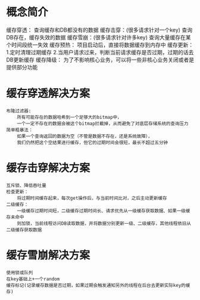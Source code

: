 # 概念简介
缓存穿透：
    查询缓存和DB都没有的数据
缓存击穿：(很多请求针对一个key)
    查询DB存在，缓存失效的数据
缓存雪崩：(很多请求针对许多key)
    查询大量缓存在某个时间段统一失效
缓存预热：
    项目启动后，直接将数据缓存到内存中
缓存更新：
    1.定时清理过期缓存
    2.当用户请求过来，判断当前请求缓存是否过期，过期的话去DB更新缓存
缓存降级：
    为了不影响核心业务，可以将一些非核心业务关闭或者是提供部分功能
    
    
# 缓存穿透解决方案
    布隆过滤器:
        所有可能存在的数据哈希到一个足够大的bitmap中，
        一个一定不存在的数据会被这个bitmap拦截掉，从而避免了对底层存储系统的查询压力
    简单粗暴法：
        如果一个查询返回的数据为空（不管是数据不存在，还是系统故障），
        我们仍然把这个空结果进行缓存，但它的过期时间会很短，最长不超过五分钟
# 缓存击穿解决方案
    互斥锁、降低吞吐量
    检查更新：
        将过期时间缓存起来，每次get操作后，与当前时间比对，之后主动更新缓存
    二级缓存：
        一级缓存过期时间短，二级缓存过期时间长、请求优先从一级缓存获取数据、如果一级缓存未命中
        则加锁，当前线程访问DB读取数据，并将数据分别更新一级、二级缓存，其他线程依旧从二级缓存获取数据
# 缓存雪崩解决方案
    使用锁或队列
    在key基础上+一个random
    缓存标记(记录缓存数据是否过期，如果过期会触发通知另外的线程在后台去更新实际key的缓存)
